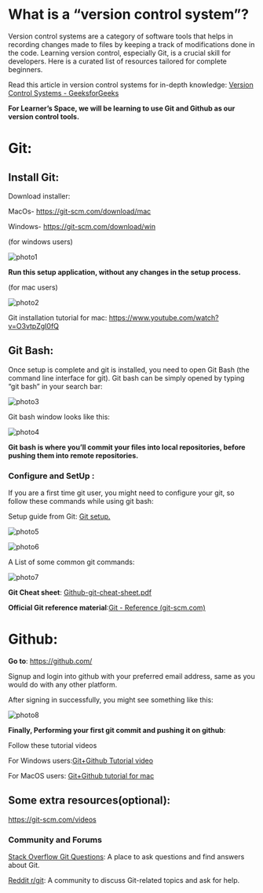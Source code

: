 

# What is a “version control system”? 

Version control systems are a category of software tools that helps in recording changes made to files by keeping a track of modifications done in the code. 
Learning version control, especially Git, is a crucial skill for developers. Here is a curated list of resources tailored for complete beginners.

Read this article in version control systems for in-depth knowledge:
[Version Control Systems - GeeksforGeeks](https://www.geeksforgeeks.org/version-control-systems/)

**For Learner’s Space, we will be learning to use Git and Github as our version control tools.**

# Git:
## Install Git:
Download installer:

MacOs- https://git-scm.com/download/mac

Windows-   https://git-scm.com/download/win


(for windows users)

![photo1](/Picture10.png)

**Run this setup application, without any changes in the setup process.**

(for mac users)

![photo2](https://drive.google.com/file/d/1vXDb8ljMTAHUQyjpcbdzC9ymy7TKJ4xK/view?usp=drive_link)

Git installation tutorial for mac: https://www.youtube.com/watch?v=O3vtpZgI0fQ


## Git Bash:
Once setup is complete and git is installed, you need to open Git Bash (the command line interface for git). 
Git bash can be simply opened by typing “git bash” in your search bar:

![photo3](https://drive.google.com/file/d/172tb1q1dUTpOTaofwZdwTiaxRDsSODZX/view?usp=sharing)



Git bash window looks like this:

![photo4](https://drive.google.com/file/d/1p4mwdDnNHYgxtSD68RemP2EI_M8kMgEB/view?usp=sharing)



**Git bash is where you’ll commit your files into local repositories, before pushing them into remote repositories.**


### Configure and SetUp :
If you are a first time git user, you might need to configure your git, so follow these commands while using git bash:

Setup guide from Git: [Git setup.](https://git-scm.com/book/en/v2/Getting-Started-First-Time-Git-Setup)

![photo5](https://drive.google.com/file/d/1Lob7SWa-OEvBNRhNfE2_mfpqlHLD8F34/view?usp=sharing)




![photo6](https://drive.google.com/file/d/1XwM8wPMhn6qJBtM0Xx6AozsDfQqrnKhh/view?usp=sharing)




A List of some common git commands:

![photo7](https://drive.google.com/file/d/1z1AV6xFswJjdpDL99l6OWcaUbex8jQfJ/view?usp=sharing)


**Git Cheat sheet**: [Github-git-cheat-sheet.pdf](https://training.github.com/downloads/github-git-cheat-sheet.pdf)

**Official Git reference material**:[Git - Reference (git-scm.com)](https://git-scm.com/docs)


# Github:

**Go to**:  https://github.com/

Signup and login into github with your preferred email address, same as you would do with any other platform.

After signing in successfully, you might see something like this:

![photo8](https://drive.google.com/file/d/14KbejHa5jrwrFzmiN60MN3Yc0Hc5pN7E/view?usp=sharing)



**Finally, Performing your first git commit and pushing it on github**:

Follow these tutorial videos

For Windows users:[Git+Github Tutorial video](https://www.youtube.com/watch?v=PWqS4NBhEY8)

For MacOS users: [Git+Github tutorial for mac](https://youtu.be/p0Js7IF17yI?feature=shared)



## Some extra resources(optional):
https://git-scm.com/videos


### Community and Forums

[Stack Overflow Git Questions](https://stackoverflow.com/questions/tagged/git): A place to ask questions and find answers about Git.

[Reddit r/git](https://www.reddit.com/r/git/): A community to discuss Git-related topics and ask for help.


